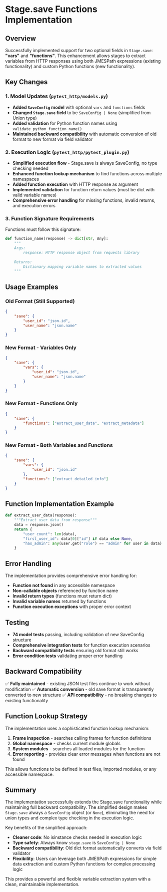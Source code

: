 # Stage.save Functions Implementation

## Overview

Successfully implemented support for two optional fields in `Stage.save`: **"vars"** and **"functions"**. This enhancement allows stages to extract variables from HTTP responses using both JMESPath expressions (existing functionality) and custom Python functions (new functionality).

## Key Changes

### 1. Model Updates (`pytest_http/models.py`)

- **Added `SaveConfig` model** with optional `vars` and `functions` fields
- **Changed `Stage.save` field** to be `SaveConfig | None` (simplified from Union type)
- **Added validation** for Python function names using `validate_python_function_name()`
- **Maintained backward compatibility** with automatic conversion of old format to new format via field validator

### 2. Execution Logic (`pytest_http/pytest_plugin.py`)

- **Simplified execution flow** - Stage.save is always SaveConfig, no type checking needed
- **Enhanced function lookup mechanism** to find functions across multiple namespaces
- **Added function execution** with HTTP response as argument
- **Implemented validation** for function return values (must be dict with valid variable names)
- **Comprehensive error handling** for missing functions, invalid returns, and execution errors

### 3. Function Signature Requirements

Functions must follow this signature:
```python
def function_name(response) -> dict[str, Any]:
    """
    Args:
        response: HTTP response object from requests library
    
    Returns:
        Dictionary mapping variable names to extracted values
    """
```

## Usage Examples

### Old Format (Still Supported)
```json
{
    "save": {
        "user_id": "json.id",
        "user_name": "json.name"
    }
}
```

### New Format - Variables Only
```json
{
    "save": {
        "vars": {
            "user_id": "json.id",
            "user_name": "json.name"
        }
    }
}
```

### New Format - Functions Only
```json
{
    "save": {
        "functions": ["extract_user_data", "extract_metadata"]
    }
}
```

### New Format - Both Variables and Functions
```json
{
    "save": {
        "vars": {
            "user_id": "json.id"
        },
        "functions": ["extract_detailed_info"]
    }
}
```

## Function Implementation Example

```python
def extract_user_data(response):
    """Extract user data from response"""
    data = response.json()
    return {
        "user_count": len(data),
        "first_user_id": data[0]["id"] if data else None,
        "has_admin": any(user.get("role") == "admin" for user in data)
    }
```

## Error Handling

The implementation provides comprehensive error handling for:

- **Function not found** in any accessible namespace
- **Non-callable objects** referenced by function name
- **Invalid return types** (functions must return dict)
- **Invalid variable names** returned by functions
- **Function execution exceptions** with proper error context

## Testing

- **74 model tests** passing, including validation of new SaveConfig structure
- **Comprehensive integration tests** for function execution scenarios
- **Backward compatibility tests** ensuring old format still works
- **Error condition tests** validating proper error handling

## Backward Compatibility

✅ **Fully maintained** - existing JSON test files continue to work without modification
✅ **Automatic conversion** - old save format is transparently converted to new structure
✅ **API compatibility** - no breaking changes to existing functionality

## Function Lookup Strategy

The implementation uses a sophisticated function lookup mechanism:

1. **Frame inspection** - searches calling frames for function definitions
2. **Global namespace** - checks current module globals
3. **System modules** - searches all loaded modules for the function
4. **Error reporting** - provides clear error messages when functions are not found

This allows functions to be defined in test files, imported modules, or any accessible namespace.

## Summary

The implementation successfully extends the Stage.save functionality while maintaining full backward compatibility. The simplified design makes `Stage.save` always a `SaveConfig` object (or `None`), eliminating the need for union types and complex type checking in the execution logic.

Key benefits of the simplified approach:
- **Cleaner code**: No isinstance checks needed in execution logic
- **Type safety**: Always know `stage.save` is `SaveConfig | None`
- **Backward compatibility**: Old dict format automatically converts via field validator
- **Flexibility**: Users can leverage both JMESPath expressions for simple data extraction and custom Python functions for complex processing logic

This provides a powerful and flexible variable extraction system with a clean, maintainable implementation.